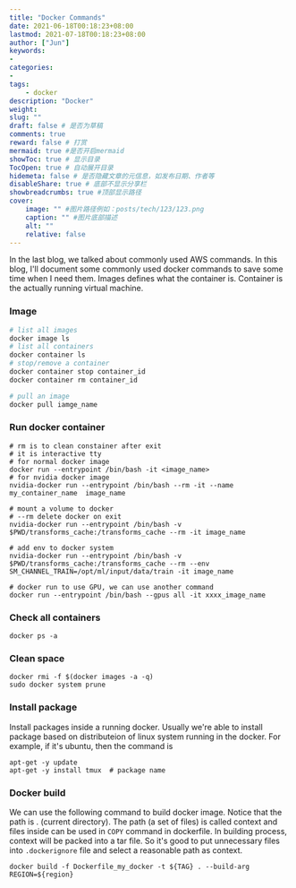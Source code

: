 ```yaml
---
title: "Docker Commands"
date: 2021-06-18T00:18:23+08:00
lastmod: 2021-07-18T00:18:23+08:00
author: ["Jun"]
keywords: 
- 
categories: 
- 
tags: 
    - docker
description: "Docker"
weight:
slug: ""
draft: false # 是否为草稿
comments: true
reward: false # 打赏
mermaid: true #是否开启mermaid
showToc: true # 显示目录
TocOpen: true # 自动展开目录
hidemeta: false # 是否隐藏文章的元信息，如发布日期、作者等
disableShare: true # 底部不显示分享栏
showbreadcrumbs: true #顶部显示路径
cover:
    image: "" #图片路径例如：posts/tech/123/123.png
    caption: "" #图片底部描述
    alt: ""
    relative: false
---
```

In the last blog, we talked about commonly used AWS commands. In this blog, I'll document some commonly used docker commands to save some time when I need them. Images defines what the container is. Container is the actually running virtual machine.

### Image
```bash
# list all images
docker image ls
# list all containers
docker container ls
# stop/remove a container
docker container stop container_id
docker container rm container_id

# pull an image
docker pull iamge_name
```

### Run docker container
```
# rm is to clean constainer after exit
# it is interactive tty
# for normal docker image
docker run --entrypoint /bin/bash -it <image_name> 
# for nvidia docker image
nvidia-docker run --entrypoint /bin/bash --rm -it --name my_container_name  image_name

# mount a volume to docker
# --rm delete docker on exit
nvidia-docker run --entrypoint /bin/bash -v $PWD/transforms_cache:/transforms_cache --rm -it image_name

# add env to docker system
nvidia-docker run --entrypoint /bin/bash -v $PWD/transforms_cache:/transforms_cache --rm --env SM_CHANNEL_TRAIN=/opt/ml/input/data/train -it image_name

# docker run to use GPU, we can use another command
docker run --entrypoint /bin/bash --gpus all -it xxxx_image_name
```


### Check all containers
```
docker ps -a
```


### Clean space
```
docker rmi -f $(docker images -a -q)
sudo docker system prune
```


### Install package
Install packages inside a running docker. Usually we're able to install package based on distributeion of linux system running in the docker. For example, if it's ubuntu, then the command is 
```
apt-get -y update
apt-get -y install tmux  # package name
```


### Docker build
We can use the following command to build docker image. Notice that the path is . (current directory). The path (a set of files) is called context and files inside can be used in `COPY` command in dockerfile. In building process, context will be packed into a tar file. So it's good to put unnecessary files into `.dockerignore` file and select a reasonable path as context.
```
docker build -f Dockerfile_my_docker -t ${TAG} . --build-arg REGION=${region}
```

